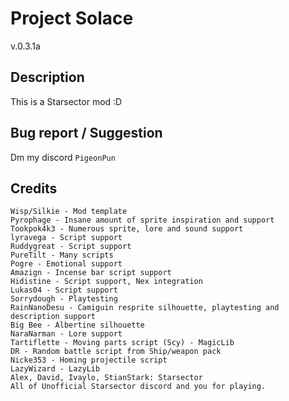 # Project Solace

v.0.3.1a

## Description
This is a Starsector mod :D

## Bug report / Suggestion
Dm my discord ``PigeonPun``

## Credits
````
Wisp/Silkie - Mod template 
Pyrophage - Insane amount of sprite inspiration and support 
Tookpok4k3 - Numerous sprite, lore and sound support 
lyravega - Script support 
Ruddygreat - Script support 
PureTilt - Many scripts 
Pogre - Emotional support 
Amazign - Incense bar script support 
Hidistine - Script support, Nex integration
Lukas04 - Script support 
Sorrydough - Playtesting 
RainNanoDesu - Camiguin resprite silhouette, playtesting and description support
Big Bee - Albertine silhouette
NaraNarman - Lore support 
Tartiflette - Moving parts script (Scy) - MagicLib 
DR - Random battle script from Ship/weapon pack
Nicke353 - Homing projectile script
LazyWizard - LazyLib 
Alex, David, Ivaylo, StianStark: Starsector 
All of Unofficial Starsector discord and you for playing. 
````